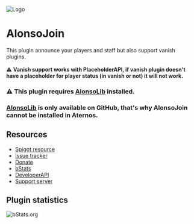 ![Logo](https://i.imgur.com/eie4iu4.png)

# AlonsoJoin
This plugin announce your players and staff but also support vanish plugins.\
\
⚠️ **Vanish support works with PlaceholderAPI, if vanish plugin doesn't have a placeholder for player status (in vanish or not) it will not work.**

### ⚠️ **This plugin requires [AlonsoLib](https://alonsoaliaga.com/AlonsoLib) installed.**
### [AlonsoLib](https://alonsoaliaga.com/AlonsoLib) is only available on GitHub, that's why AlonsoJoin cannot be installed in Aternos.
## Resources
- [Spigot resource](https://alonsoaliaga.com/AlonsoJoin)
- [Issue tracker](https://github.com/AlonsoAliaga/AlonsoJoin/issues)
- [Donate](https://paypal.me/AlonsoAliaga)
- [bStats](https://bstats.org/plugin/bukkit/AlonsoJoin)
- [DeveloperAPI](https://github.com/AlonsoAliaga/AlonsoJoin/wiki/DeveloperAPI)
- [Support server](https://alonsoaliaga.com/discord)

## Plugin statistics
![bStats.org](https://bstats.org/signatures/bukkit/AlonsoJoin.svg)
